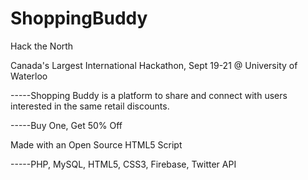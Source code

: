ShoppingBuddy
=============

Hack the North

Canada's Largest International Hackathon,
Sept 19-21 @ University of Waterloo


-----Shopping Buddy is a platform to share and connect with users interested in the same retail discounts.

-----Buy One, Get 50% Off


Made with an Open Source HTML5 Script

-----PHP, MySQL, HTML5, CSS3, Firebase, Twitter API
